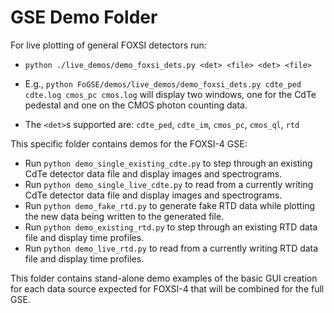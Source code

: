 # GSE Demo Folder

For live plotting of general FOXSI detectors run:
* `python ./live_demos/demo_foxsi_dets.py <det> <file> <det> <file>`
* E.g.,
`python FoGSE/demos/live_demos/demo_foxsi_dets.py cdte_ped cdte.log cmos_pc cmos.log` will display two windows, one for the CdTe pedestal and one on the CMOS photon counting data.

* The `<det>`s supported are: `cdte_ped`, `cdte_im`, `cmos_pc`, `cmos_ql`, `rtd`

This specific folder contains demos for the FOXSI-4 GSE:

* Run `python demo_single_existing_cdte.py` to step through an existing CdTe detector data file and display images and spectrograms.
* Run `python demo_single_live_cdte.py` to read from a currently writing CdTe detector data file and display images and spectrograms.
* Run `python demo_fake_rtd.py` to generate fake RTD data while plotting the new data being written to the generated file.
* Run `python demo_existing_rtd.py` to step through an existing RTD data file and display time profiles.
* Run `python demo_live_rtd.py` to read from a currently writing RTD data file and display time profiles.

This folder contains stand-alone demo examples of the basic GUI creation for each data source expected for FOXSI-4 that will be combined for the full GSE.